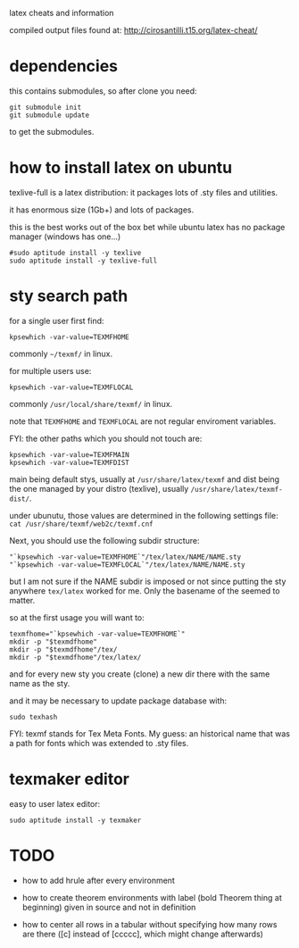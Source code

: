 latex cheats and information

compiled output files found at: <http://cirosantilli.t15.org/latex-cheat/>

# dependencies

this contains submodules, so after clone you need:

    git submodule init
    git submodule update

to get the submodules.

# how to install latex on ubuntu

texlive-full is a latex distribution: it packages lots of .sty files and utilities.

it has enormous size (1Gb+) and lots of packages.

this is the best works out of the box bet
while ubuntu latex has no package manager (windows has one...)

    #sudo aptitude install -y texlive
    sudo aptitude install -y texlive-full

# sty search path

for a single user first find:

    kpsewhich -var-value=TEXMFHOME

commonly `~/texmf/` in linux.

for multiple users use:

    kpsewhich -var-value=TEXMFLOCAL

commonly `/usr/local/share/texmf/` in linux.

note that `TEXMFHOME` and `TEXMFLOCAL` are not regular enviroment variables.

FYI: the other paths which you should not touch are:

    kpsewhich -var-value=TEXMFMAIN
    kpsewhich -var-value=TEXMFDIST

main being default stys, usually at `/usr/share/latex/texmf` and dist being the one
managed by your distro (texlive), usually `/usr/share/latex/texmf-dist/`.

under ubunutu, those values are determined in the following settings file: `cat /usr/share/texmf/web2c/texmf.cnf`

Next, you should use the following subdir structure:

    "`kpsewhich -var-value=TEXMFHOME`"/tex/latex/NAME/NAME.sty
    "`kpsewhich -var-value=TEXMFLOCAL`"/tex/latex/NAME/NAME.sty

but I am not sure if the NAME subdir is imposed or not since putting
the sty anywhere `tex/latex` worked for me.
Only the basename of the seemed to matter.

so at the first usage you will want to:

    texmfhome="`kpsewhich -var-value=TEXMFHOME`"
    mkdir -p "$texmdfhome"
    mkdir -p "$texmdfhome"/tex/
    mkdir -p "$texmdfhome"/tex/latex/

and for every new sty you create (clone) a new dir there with the same name as the sty.

and it may be necessary to update package database with:

    sudo texhash

FYI: texmf stands for Tex Meta Fonts. My guess: an historical name
that was a path for fonts which was extended to .sty files.

# texmaker editor

easy to user latex editor:
    
    sudo aptitude install -y texmaker

# TODO

* how to add hrule after every environment

* how to create theorem environments with label (bold Theorem thing at beginning)
    given in source and not in definition

* how to center all rows in a tabular without specifying how many rows are there
    ([c] instead of [ccccc], which might change afterwards)
